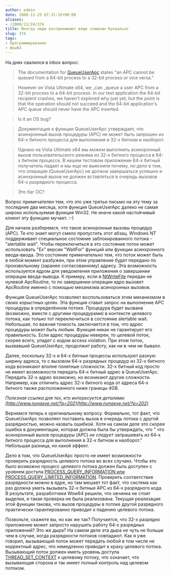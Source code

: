 ```yaml
---
author: admin
date: 2008-11-25 07:31:32+00:00
aliases:
- /2008/11/24/374
title: Иногда люди воспринимают вещи слишком буквально
slug: 374
tags:
- Программирование
- Wow64
---
```


На днях свалился в inbox вопрос:

> The documentation for [QueueUserApc](http://msdn.microsoft.com/en-us/library/ms684954(VS.85).aspx) states "an APC cannot be queued from a 64-bit process to a 32-bit process or vice versa."

> However on Vista Ultimate x64, we _can _queue a user APC from a 32-bit process to a 64-bit process. In our test application the 64-bit recipient crashes, we haven't explored why just yet, but the point is that the operation should not succeed and the 64-bit application's APC queue should never have the APC inserted.

> Is it an OS bug?

> Документация к функции QueueUserApc утверждает, что асинхронный вызов процедуры (APC) не может быть запрошен из 64-х битного процесса для выполнения в 32-х битном и наоборот.

> Однако на Vista Ultimate x64 мы _можем_ выполнить асинхронный вызов пользовательского режима из 32-х битного процесса в 64-х битном процессе. В нашем тестовом приложении 64-х битный получатель падает и мы еще не выяснили почему, но дело в том, что операция (QueueUserApc) не должна завершаться успешно и асинхронный вызов не должен вставляться в очередь вызовов 64-х разрядного процесса.

> Это баг ОС?

Вопрос примечателен тем, что это уже третье письмо на эту тему за последние два месяца, хотя функция QueueUserApc далеко не самая широко используемая функция Win32. Не иначе какой настойчивый клиент эту функцию мучает. :-)

<!--more-->

Для начала разберемся, что такое асинхронные вызовы процедур (APC). Те кто знает могут смело пропустить этот абзац. Windows NT поддерживает специальное состояние заблокированного потока - "alertable wait". Чтобы переключиться в это состояние поток может использовать "Ex" версии "WaitFor" функций или функции асинхронного ввода-ввода. Это состояние примечательно тем, что поток может быть в любой момент разбужен, при этом управление будет передано по произвольному (заранее согласованному) адресу. Эта возможность используется ядром для уведомления приложения о завершении операции ввода-вывода. К примеру, если в [NtWriteFile](http://undocumented.ntinternals.net/UserMode/Undocumented%20Functions/NT%20Objects/File/NtWriteFile.html) передан не нулевой ApcRoutine, то по завершении операции ядро вызовет ApcRoutine именно с помощью механизма асинхронных вызовов.

Функция QueueUserApc позволяет воспользоваться этим механизмом в своих корыстных целях. Эта функция ставит запрос на выполнение APC процедуры в определённом потоке. Процедура будет вызвана (возможно, вместе с другими процедурами) в контексте целевого потока, как только тот переключиться в состояние alertable wait. Небольшая, по важная тонкость заключается в том, что адрес процедуры может быть любым. Функция никак не гарантирует его правильность. Если адрес процедуры неверен, то целевой поток, скорее всего, упадет с кодом access violation. При этом поток, вызвавший QueueUserApc, продолжит работу, как ни в чем не бывало.

Далее, поскольку 32-х и 64-х битные процессы используют разную ширину адреса, то с вызовом 64-х разрядных процедур из 32-х битного кода возникают вполне понятные сложности. 32-х битный код просто не имеет возможности передать 64-х битный адрес в QueueUserApc. Передать 32-х адрес возможно, но возникают другие сложности. Например, как отличить адрес 32-х битного кода от адреса 64-х битного также расположенного ниже границы 4GB. 

_Полезная ссылка для тех, кто интересуется деталями: [http://www.nynaeve.net/?p=202](http://www.nynaeve.net/?p=202)_

Вернемся теперь к оригинальному вопросу. Формально, тот факт, что QueueUserApc позволяет поставить вызов в очередь потока с другой разрядностью, можно назвать ошибкой. Хотя на самом деле это скорее ошибка в документации, которая должна была бы утверждать, что " что асинхронный вызов процедуры (APC) _не следует_ запрашивать из 64-х битного процесса для выполнения в 32-х битном и наоборот." Небольшая разница, но какой эффект.

Дело в том, что QueueUserApc просто не имеет возможности проверить разрядность целевого потока во всех случаях. Чтобы это было возможно процесс целевого потока должен быть доступен с уровнем доступа [PROCESS_QUERY_INFORMATION или PROCESS_QUERY_LIMITED_INFORMATION](http://msdn.microsoft.com/en-us/library/ms684880(VS.85).aspx). Проверить соответствие разрядности можно в ядре, но там мешает тот факт, что система как раз должна уметь вызывать 32-х битные APC из 64-х разрядного кода. В результате, разработчики Wow64 решили, что овчинка не стоит выделки, и такая проверка не была реализована. Текущая реализация этой функции такова, что вызов процедуры в потоке другой разрядного практически гарантированно приводит к падению целевого потока.

Позвольте, скажете вы, но как же так? Получается, что 32-х разрядно приложение может запросто нарушить работу 64-х разрядных приложений? Это же дыра? На самом деле эта дыра не чуть не больше чем в случае, когда разрядности потоков совпадают. Как я уже говорил, вызывающий поток может передать любой в том числе не корректный адрес, что немедленно приводит к краху целевого потока. Вызывающий поток должен иметь уровень доступа [THREAD_SET_CONTEXT](http://msdn.microsoft.com/en-us/library/ms686769(VS.85).aspx) к целевому потоку, что означает, что вызывающая сторона и так имеет полный контроль над целевом потоком.
